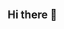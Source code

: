 ## Hi there 👋

<!--

**Here are some ideas to get you started:**

🙋‍♀️ We are the Team of Digital catalysis where we make slow things fast and hard things easy using digital tools to experimental labs
🌈 We're happy for any bug reports or collaborations and contributions
🍿 We're interested mostly in robotics and AI for batteries and catalysis
🧙 [Visit our webpage]([https://www.ch.nat.tum.de/digicat/landing-page/)
-->
